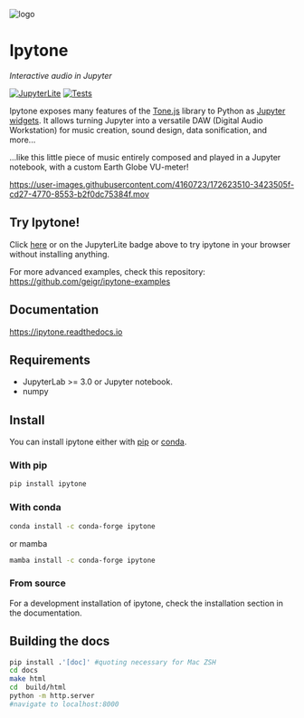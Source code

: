 ![logo](https://user-images.githubusercontent.com/4160723/291225627-32c0b022-0492-474b-8dfb-0bf59796f44a.svg)

# Ipytone

*Interactive audio in Jupyter*

[![JupyterLite](https://jupyterlite.rtfd.io/en/latest/_static/badge-launch.svg)](https://ipytone.readthedocs.io/en/latest/lite/retro/notebooks/?path=quick_demo.ipynb)
[![Tests](https://github.com/geigr/ipytone/workflows/Test/badge.svg)](https://github.com/geigr/ipytone/actions)

Ipytone exposes many features of the [Tone.js](https://tonejs.github.io) library
to Python as [Jupyter widgets](https://ipywidgets.readthedocs.io). It allows
turning Jupyter into a versatile DAW (Digital Audio Workstation) for music
creation, sound design, data sonification, and more...

...like this little piece of music entirely composed and played in a Jupyter notebook,
with a custom Earth Globe VU-meter!

https://user-images.githubusercontent.com/4160723/172623510-3423505f-cd27-4770-8553-b2f0dc75384f.mov

## Try Ipytone!

Click [here](https://ipytone.readthedocs.io/en/latest/lite/retro/notebooks/?path=quick_demo.ipynb) or
on the JupyterLite badge above to try ipytone in your browser without installing anything.

For more advanced examples, check this repository: https://github.com/geigr/ipytone-examples

## Documentation

https://ipytone.readthedocs.io

## Requirements

* JupyterLab >= 3.0 or Jupyter notebook.
* numpy

## Install

You can install ipytone either with [pip](#with-pip) or [conda](#with-conda).

### With pip

```sh
pip install ipytone
```

### With conda

```sh
conda install -c conda-forge ipytone
```

or mamba


```sh
mamba install -c conda-forge ipytone
```

### From source

For a development installation of ipytone, check the installation section in the documentation.


## Building the docs

```sh
pip install .'[doc]' #quoting necessary for Mac ZSH
cd docs
make html
cd  build/html
python -m http.server
#navigate to localhost:8000
```

